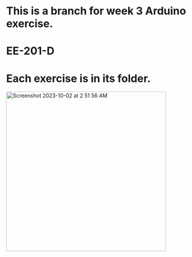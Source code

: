 # This is a branch for week 3 Arduino exercise.
# EE-201-D
# Each exercise is in its folder.

<img width="427" alt="Screenshot 2023-10-02 at 2 51 56 AM" src="https://github.com/qchen4/EE-201-D/assets/98017700/6970a6ee-7e62-4938-96b6-746d19c8dd17">

